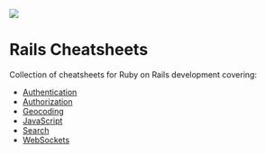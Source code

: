 [rails-banner]: ./assets/rails-banner.png

![][rails-banner]

# Rails Cheatsheets

Collection of cheatsheets for Ruby on Rails development covering:

- [Authentication](/authentication.md)
- [Authorization](/authorization.md)
- [Geocoding](/geocoding.md)
- [JavaScript](/javascript.md)
- [Search](/search.md)
- [WebSockets](/websocket.md)
